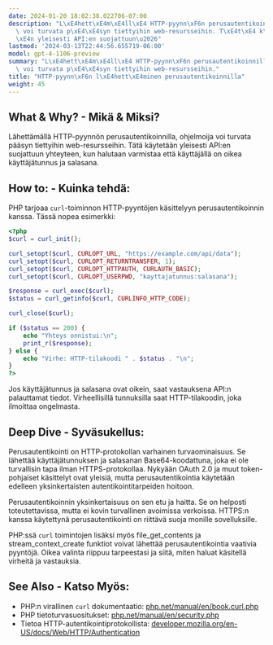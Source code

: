 ```yaml
---
date: 2024-01-20 18:02:38.022706-07:00
description: "L\xE4hett\xE4m\xE4ll\xE4 HTTP-pyynn\xF6n perusautentikoinnilla, ohjelmoija\
  \ voi turvata p\xE4\xE4syn tiettyihin web-resursseihin. T\xE4t\xE4 k\xE4ytet\xE4\
  \xE4n yleisesti API:en suojattuun\u2026"
lastmod: '2024-03-13T22:44:56.655719-06:00'
model: gpt-4-1106-preview
summary: "L\xE4hett\xE4m\xE4ll\xE4 HTTP-pyynn\xF6n perusautentikoinnilla, ohjelmoija\
  \ voi turvata p\xE4\xE4syn tiettyihin web-resursseihin."
title: "HTTP-pyynn\xF6n l\xE4hett\xE4minen perusautentikoinnilla"
weight: 45
---
```


## What & Why? - Mikä & Miksi?
Lähettämällä HTTP-pyynnön perusautentikoinnilla, ohjelmoija voi turvata pääsyn tiettyihin web-resursseihin. Tätä käytetään yleisesti API:en suojattuun yhteyteen, kun halutaan varmistaa että käyttäjällä on oikea käyttäjätunnus ja salasana.

## How to: - Kuinka tehdä:
PHP tarjoaa `curl`-toiminnon HTTP-pyyntöjen käsittelyyn perusautentikoinnin kanssa. Tässä nopea esimerkki:

```php
<?php
$curl = curl_init();

curl_setopt($curl, CURLOPT_URL, "https://example.com/api/data");
curl_setopt($curl, CURLOPT_RETURNTRANSFER, 1);
curl_setopt($curl, CURLOPT_HTTPAUTH, CURLAUTH_BASIC);
curl_setopt($curl, CURLOPT_USERPWD, "kayttajatunnus:salasana");

$response = curl_exec($curl);
$status = curl_getinfo($curl, CURLINFO_HTTP_CODE);

curl_close($curl);

if ($status == 200) {
    echo "Yhteys onnistui:\n";
    print_r($response);
} else {
    echo "Virhe: HTTP-tilakoodi " . $status . "\n";
}
?>
```
Jos käyttäjätunnus ja salasana ovat oikein, saat vastauksena API:n palauttamat tiedot. Virheellisillä tunnuksilla saat HTTP-tilakoodin, joka ilmoittaa ongelmasta.

## Deep Dive - Syväsukellus:
Perusautentikointi on HTTP-protokollan varhainen turvaominaisuus. Se lähettää käyttäjätunnuksen ja salasanan Base64-koodattuna, joka ei ole turvallisin tapa ilman HTTPS-protokollaa. Nykyään OAuth 2.0 ja muut token-pohjaiset käsittelyt ovat yleisiä, mutta perusautentikointia käytetään edelleen yksinkertaisten autentikointitarpeiden hoitoon.

Perusautentikoinnin yksinkertaisuus on sen etu ja haitta. Se on helposti toteutettavissa, mutta ei kovin turvallinen avoimissa verkoissa. HTTPS:n kanssa käytettynä perusautentikointi on riittävä suoja monille sovelluksille.

PHP:ssä `curl` toimintojen lisäksi myös file_get_contents ja stream_context_create funktiot voivat lähettää perusautentikointia vaativia pyyntöjä. Oikea valinta riippuu tarpeestasi ja siitä, miten haluat käsitellä virheitä ja vastauksia.

## See Also - Katso Myös:
- PHP:n virallinen `curl` dokumentaatio: [php.net/manual/en/book.curl.php](https://www.php.net/manual/en/book.curl.php)
- PHP tietoturvasuositukset: [php.net/manual/en/security.php](https://www.php.net/manual/en/security.php)
- Tietoa HTTP-autentikointiprotokollista: [developer.mozilla.org/en-US/docs/Web/HTTP/Authentication](https://developer.mozilla.org/en-US/docs/Web/HTTP/Authentication)
